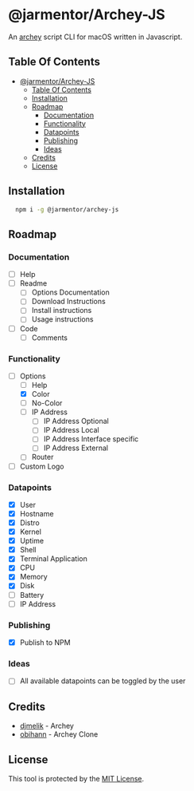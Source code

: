 # @jarmentor/Archey-JS

An [archey](https://github.com/djmelik/archey) script CLI for macOS written in Javascript.

## Table Of Contents

- [@jarmentor/Archey-JS](#jarmentorarchey-js)
  - [Table Of Contents](#table-of-contents)
  - [Installation](#installation)
  - [Roadmap](#roadmap)
    - [Documentation](#documentation)
    - [Functionality](#functionality)
    - [Datapoints](#datapoints)
    - [Publishing](#publishing)
    - [Ideas](#ideas)
  - [Credits](#credits)
  - [License](#license)

## Installation

```bash
  npm i -g @jarmentor/archey-js
```

## Roadmap

### Documentation

-   [ ] Help
-   [ ] Readme
    -   [ ] Options Documentation
    -   [ ] Download Instructions
    -   [ ] Install instructions
    -   [ ] Usage instructions
-   [ ] Code
    -   [ ] Comments

### Functionality

-   [ ] Options
    -   [ ] Help
    -   [x] Color
    -   [ ] No-Color
    -   [ ] IP Address
        -   [ ] IP Address Optional
        -   [ ] IP Address Local
        -   [ ] IP Address Interface specific
        -   [ ] IP Address External
    -   [ ] Router
-   [ ] Custom Logo

### Datapoints

-   [x] User
-   [x] Hostname
-   [x] Distro
-   [x] Kernel
-   [x] Uptime
-   [x] Shell
-   [x] Terminal Application
-   [x] CPU
-   [x] Memory
-   [x] Disk
-   [ ] Battery
-   [ ] IP Address

### Publishing

-   [x] Publish to NPM

### Ideas

-   [ ] All available datapoints can be toggled by the user

## Credits

-   [djmelik](https://github.com/djmelik/archey) - Archey
-   [obihann](https://github.com/obihann/archey-osx/) - Archey Clone

## License

This tool is protected by the [MIT License](./LICENSE).
